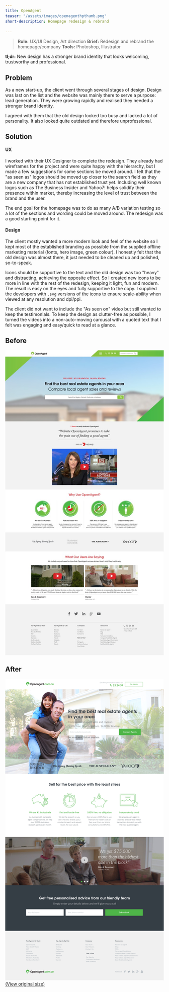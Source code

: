 ```yaml
---
title: OpenAgent
teaser: "/assets/images/openagenthpthumb.png"
short-description: Homepage redesign & rebrand

---
```


> **Role:** UX/UI Design, Art direction
> **Brief:** Redesign and rebrand the homepage/company
> **Tools:** Photoshop, Illustrator

**tl;dr:** New design has a stronger brand identity that looks welcoming, trustworthy and professional.

Problem
------------
As a new start-up, the client went through several stages of design. Design was last on the list and the website was mainly there to serve a purpose: lead generation. They were growing rapidly and realised they needed a stronger brand identity.

I agreed with them that the old design looked too busy and lacked a lot of personality. It also looked quite outdated and therefore unprofessional.

Solution
------------
#### UX
I worked with their UX Designer to complete the redesign. They already had wireframes for the project and were quite happy with the hierarchy, but I made a few suggestions for some sections be moved around. I felt that the "as seen as" logos should be moved up closer to the search field as they are a new company that has not established trust yet. Including well known logos such as The Business Insider and Yahoo7! helps solidify their presence within market, thereby increasing the level of trust between the brand and the user.

The end goal for the homepage was to do as many A/B variation testing so a lot of the sections and wording could be moved around. The redesign was a good starting point for it.

#### Design
The client mostly wanted a more modern look and feel of the website so I kept most of the established branding as possible from the supplied offline marketing material (fonts, hero image, green colour). I honestly felt that the old design was almost there, it just needed to be cleaned up and polished, so-to-speak.

Icons should be supportive to the text and the old design was too "heavy" and distracting, achieving the opposite effect. So I created new icons to be more in line with the rest of the redesign, keeping it light, fun and modern. The result is easy on the eyes and fully supportive to the copy. I supplied the developers with `.svg` versions of the icons to ensure scale-ability when viewed at any resolution and dpi/ppi.

The client did not want to include the "As seen on" video but still wanted to keep the testimonials. To keep the design as clutter-free as possible, I turned the videos into a non-auto-moving carousal with a quoted text that I felt was engaging and easy/quick to read at a glance.


Before
---------

![OpenAgent Homepage Before](/assets/images/before-openagent-homepage.jpg "OpenAgent Homepage Before")


After
---------
![OpenAgent Homepage After](/assets/images/after-openagent-homepage.jpg "OpenAgent Homepage After")
[(View original size)](/assets/images/after-openagent-homepage.jpg)
